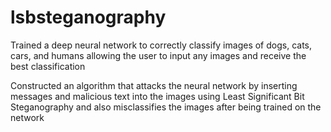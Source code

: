 # lsbsteganography

Trained a deep neural network to correctly classify images of dogs, cats, cars, and humans allowing the user to input any images and receive the best classification

Constructed an algorithm that attacks the neural network by inserting messages and malicious text into the images using Least Significant Bit Steganography and also misclassifies the images after being trained on the network
